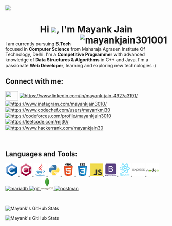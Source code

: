 <img src="https://www.linkpicture.com/q/Copy-of-Purple-and-Pink-Modern-Work-From-Home-Simple-Presentation.png">
<h1 align="center">Hi <img src="https://github.com/TheDudeThatCode/TheDudeThatCode/blob/master/Assets/Hi.gif" width="35px">, I'm Mayank Jain
<img align="right" src="https://komarev.com/ghpvc/?username=mayankjain301001&label=Profile%20views&color=0e75b6&style=flat" alt="mayankjain301001" /> </h1>
<p>I am currently pursuing <b>B.Tech</b> focused in <b>Computer Science</b> from Maharaja Agrasen Institute Of Technology, Delhi. I'm a <b>Competitive Programmer</b> with advanced knowledge of <b>Data Structures & Algorithms</b> in C++ and Java. I'm a passionate <b>Web Developer</b>, learning and exploring new technologies :)</p>
<h2 align="left">Connect with me:</h2>
<p align="left">
<a href="mailto:mayank30.mj@gmail.com" target="_blank"><img align="center" src="https://cdn.jsdelivr.net/npm/simple-icons@v3/icons/gmail.svg" height="30" width="40" /></a>
<a href="https://www.linkedin.com/in/mayank-jain-4927a3191/" target="blank"><img align="center" src="https://cdn.jsdelivr.net/npm/simple-icons@v3/icons/linkedin.svg" alt="https://www.linkedin.com/in/mayank-jain-4927a3191/" height="30" width="40" /></a>
<a href="https://www.instagram.com/mayankjain3010/" target="blank"><img align="center" src="https://cdn.jsdelivr.net/npm/simple-icons@v3/icons/instagram.svg" alt="https://www.instagram.com/mayankjain3010/" height="30" width="40" /></a>
<a href="https://www.codechef.com/users/mayankmj30" target="blank"><img align="center" src="https://cdn.jsdelivr.net/npm/simple-icons@v3/icons/codechef.svg" alt="https://www.codechef.com/users/mayankmj30" height="30" width="40" /></a>
<a href="https://codeforces.com/profile/mayankjain3010" target="blank"><img align="center" src="https://cdn.jsdelivr.net/npm/simple-icons@v3/icons/codeforces.svg" alt="https://codeforces.com/profile/mayankjain3010" height="30" width="40" /></a>
<a href="https://leetcode.com/mj30/" target="blank"><img align="center" src="https://cdn.jsdelivr.net/npm/simple-icons@v3/icons/leetcode.svg" alt="https://leetcode.com/mj30/" height="30" width="40" /></a>
<a href="https://www.hackerrank.com/mayankjain30" target="blank"><img align="center" src="https://cdn.jsdelivr.net/npm/simple-icons@v3/icons/hackerrank.svg"" alt="https://www.hackerrank.com/mayankjain30" height="30" width="40" /></a>
</p> <br>
  
<h2 align="left">Languages and Tools:</h2>
<p align="left"> <a href="https://www.cprogramming.com/" target="_blank"> <img src="https://raw.githubusercontent.com/devicons/devicon/master/icons/c/c-original.svg" alt="c" width="40" height="40"/> </a>  <a href="https://www.w3schools.com/cpp/" target="_blank"> <img src="https://raw.githubusercontent.com/devicons/devicon/master/icons/cplusplus/cplusplus-original.svg" alt="cplusplus" width="40" height="40"/> </a> <a href="https://www.java.com" target="_blank"> <img src="https://raw.githubusercontent.com/devicons/devicon/master/icons/java/java-original.svg" alt="java" width="40" height="40"/> </a> <a href="https://www.python.org" target="_blank"> <img src="https://raw.githubusercontent.com/devicons/devicon/master/icons/python/python-original.svg" alt="python" width="40" height="40"/> </a> <a href="https://www.w3.org/html/" target="_blank"> <img src="https://raw.githubusercontent.com/devicons/devicon/master/icons/html5/html5-original-wordmark.svg" alt="html5" width="40" height="40"/> </a>  <a href="https://www.w3schools.com/css/" target="_blank"> <img src="https://raw.githubusercontent.com/devicons/devicon/master/icons/css3/css3-original-wordmark.svg" alt="css3" width="40" height="40"/> </a> <a href="https://developer.mozilla.org/en-US/docs/Web/JavaScript" target="_blank"> <img src="https://raw.githubusercontent.com/devicons/devicon/master/icons/javascript/javascript-original.svg" alt="javascript" width="40" height="40"/> </a>  <a href="https://getbootstrap.com" target="_blank"> <img src="https://raw.githubusercontent.com/devicons/devicon/master/icons/bootstrap/bootstrap-plain-wordmark.svg" alt="bootstrap" width="40" height="40"/> </a> <a href="https://reactjs.org/" target="_blank"> <img src="https://raw.githubusercontent.com/devicons/devicon/master/icons/react/react-original-wordmark.svg" alt="react" width="40" height="40"/> </a> <a href="https://expressjs.com" target="_blank"> <img src="https://raw.githubusercontent.com/devicons/devicon/master/icons/express/express-original-wordmark.svg" alt="express" width="40" height="40"/> </a> <a href="https://nodejs.org" target="_blank"> <img src="https://raw.githubusercontent.com/devicons/devicon/master/icons/nodejs/nodejs-original-wordmark.svg" alt="nodejs" width="40" height="40"/> </a> <a href="https://mariadb.org/" target="_blank"> <img src="https://www.vectorlogo.zone/logos/mariadb/mariadb-icon.svg" alt="mariadb" width="40" height="40"/> </a> <a href="https://git-scm.com/" target="_blank"> <img src="https://www.vectorlogo.zone/logos/git-scm/git-scm-icon.svg" alt="git" width="40" height="40"/> </a> <a href="https://www.mongodb.com/" target="_blank"> <img src="https://raw.githubusercontent.com/devicons/devicon/master/icons/mongodb/mongodb-original-wordmark.svg" alt="mongodb" width="40" height="40"/> </a>  <a href="https://postman.com" target="_blank"> <img src="https://www.vectorlogo.zone/logos/getpostman/getpostman-icon.svg" alt="postman" width="40" height="40"/> </a></p> <br>

![Mayank's GitHub Stats](https://github-readme-stats.vercel.app/api?username=Mayankjain301001&show_icons=true&theme=midnight-purple)
<br />

![Mayank's GitHub Stats](https://github-readme-stats.vercel.app/api/top-langs?username=Mayankjain301001&show_icons=true&theme=midnight-purple&locale=en&layout=compact)
<br />
